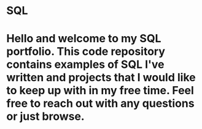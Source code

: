 # SQL

# Hello and welcome to my SQL portfolio. This code repository contains examples of SQL I've written and projects that I would like to keep up with in my free time. Feel free to reach out with any questions or just browse. 
